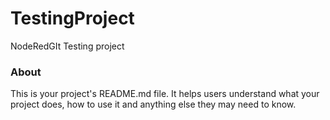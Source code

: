 TestingProject
==============

NodeRedGIt Testing project

### About

This is your project's README.md file. It helps users understand what your
project does, how to use it and anything else they may need to know.